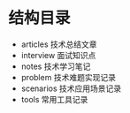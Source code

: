# 结构目录

- articles 技术总结文章
- interview 面试知识点
- notes 技术学习笔记
- problem 技术难题实现记录
- scenarios 技术应用场景记录
- tools 常用工具记录
